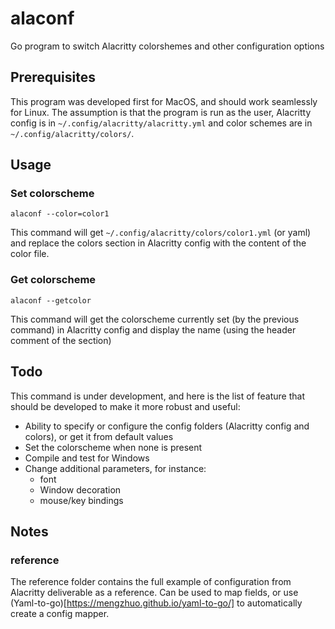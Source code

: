 # alaconf
Go program to switch Alacritty colorshemes and other configuration options

## Prerequisites

This program was developed first for MacOS, and should work seamlessly for Linux. The assumption is that the program is run as the user, Alacritty config is in `~/.config/alacritty/alacritty.yml` and color schemes are in `~/.config/alacritty/colors/`.

## Usage

### Set colorscheme

```shell
alaconf --color=color1
```
This command will get `~/.config/alacritty/colors/color1.yml` (or yaml) and replace the colors section in Alacritty config with the content of the color file.

### Get colorscheme

```shell
alaconf --getcolor
```
This command will get the colorscheme currently set (by the previous command) in Alacritty config and display the name (using the header comment of the section)

## Todo

This command is under development, and here is the list of feature that should be developed to make it more robust and useful:
- Ability to specify or configure the config folders (Alacritty config and colors), or get it from default values
- Set the colorscheme when none is present
- Compile and test for Windows
- Change additional parameters, for instance:
    - font
    - Window decoration
    - mouse/key bindings

## Notes

### reference
The reference folder contains the full example of configuration from Alacritty deliverable as a reference. Can be used to map fields, or use (Yaml-to-go)[https://mengzhuo.github.io/yaml-to-go/] to automatically create a config mapper.
